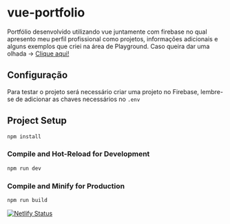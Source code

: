 # vue-portfolio

Portfólio desenvolvido utilizando vue juntamente com firebase no qual apresento meu perfil profissional como projetos, informações adicionais e alguns exemplos que criei na área de Playground. Caso queira dar uma olhada -> [Clique aqui!](https://bperdona.netlify.app/)

## Configuração

Para testar o projeto será necessário criar uma projeto no Firebase, lembre-se de adicionar as chaves necessários no ``.env``


## Project Setup

```sh
npm install
```

### Compile and Hot-Reload for Development

```sh
npm run dev
```

### Compile and Minify for Production

```sh
npm run build
```
[![Netlify Status](https://api.netlify.com/api/v1/badges/b8a62603-c445-49a8-9ee8-c1e09e5d2560/deploy-status)](https://bperdona.netlify.app)
